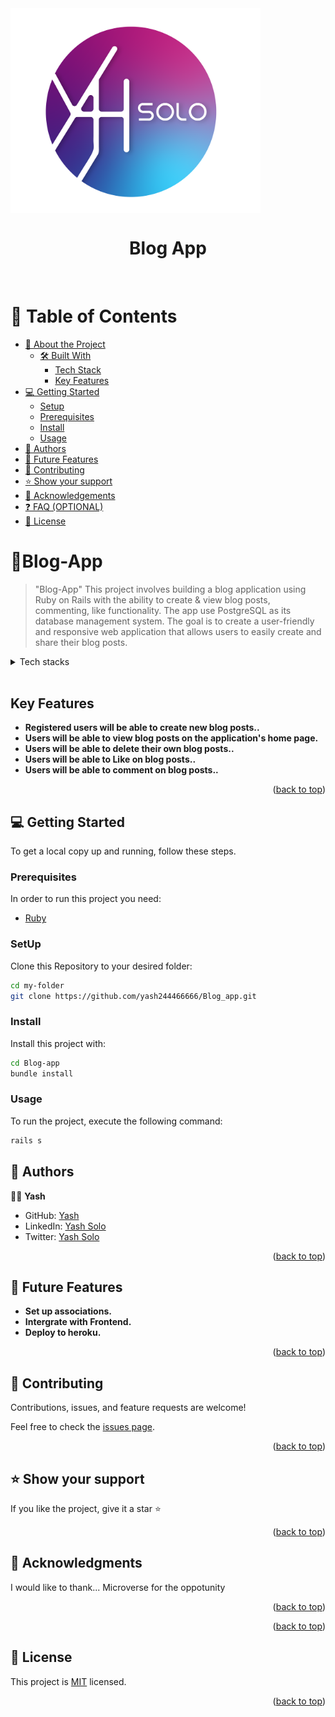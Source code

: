 <img align="center" src="logo192.png" alt="drawing" width="400"/>
<a name="readme-top"></a>


<div align="center">
  <h1>Blog App</h1>
  <br/>

</div>


# 📗 Table of Contents

- [📖 About the Project](#about-project)
  - [🛠 Built With](#built-with)
    - [Tech Stack](#tech-stack)
    - [Key Features](#key-features)
  <!-- - [🚀 Live Demo](#live-demo) -->
- [💻 Getting Started](#getting-started)
  - [Setup](#setup)
  - [Prerequisites](#prerequisites)
  - [Install](#install)
  - [Usage](#usage)
  <!-- - [Run tests](#run-tests) -->
  <!-- - [Deployment](#triangular_flag_on_post-deployment) -->
- [👥 Authors](#authors)
- [🔭 Future Features](#future-features)
- [🤝 Contributing](#contributing)
- [⭐️ Show your support](#support)
- [🙏 Acknowledgements](#acknowledgements)
- [❓ FAQ (OPTIONAL)](#faq)
- [📝 License](#license)


# 📖<a name="about-project">Blog-App</a>

> "Blog-App" This project involves building a blog application using Ruby on Rails with the ability to create & view blog posts, commenting, like functionality. The app use PostgreSQL as its database management system. The goal is to create a user-friendly and responsive web application that allows users to easily create and share their blog posts.
<details>
  <summary>Tech stacks</summary>
  <ul>
    <li><a href="https://rubyonrails.org/">Ruby On Rails</a></li>
    <li><a href="https://www.postgresql.org/">PostgreSQL</a></li>

  </ul>
</details>
<br>


## Key Features <a name="key-features"></a>

-  **Registered users will be able to create new blog posts..**
- **Users will be able to view blog posts on the application's home page.**
- **Users will be able to delete their own blog posts..**
- **Users will be able to Like on blog posts..**
- **Users will be able to comment on blog posts..**




<!-- ## 🚀 Project documentation <a name="live-demo"></a>
### Take a look at project's video presentation [Link](https://drive.google.com/file/d/1i_5scFMxo465JgFmNr0Q_FeGjjfV9JUw/view?usp=sharing) -->


<p align="right">(<a href="#readme-top">back to top</a>)</p>


## 💻 Getting Started <a name="getting-started"></a>

To get a local copy up and running, follow these steps.

### Prerequisites

In order to run this project you need:

- [Ruby]("https://www.ruby-lang.org/en/")

### SetUp

Clone this Repository to your desired folder:

``` sh
cd my-folder
git clone https://github.com/yash244466666/Blog_app.git
```
### Install
Install this project with:

``` sh
cd Blog-app
bundle install
```

### Usage
To run the project, execute the following command:
``` sh
rails s
```

## 👥 Authors <a name="authors"></a>

👨‍🚀 **Yash**

- GitHub: [Yash](https://github.com/yash244466666)
- LinkedIn: [Yash Solo](https://www.linkedin.com/in/yash-solo)
- Twitter: [Yash Solo](https://twitter.com/yash_solo000)

<p align="right">(<a href="#readme-top">back to top</a>)</p>

<!-- FUTURE FEATURES -->

## 🔭 Future Features <a name="future-features"></a>
- **Set up associations.**
- **Intergrate with Frontend.**
- **Deploy to heroku.**

<p align="right">(<a href="#readme-top">back to top</a>)</p>


## 🤝 Contributing <a name="contributing"></a>

Contributions, issues, and feature requests are welcome!

Feel free to check the [issues page](../../issues/).

<p align="right">(<a href="#readme-top">back to top</a>)</p>

<!-- SUPPORT -->

## ⭐️ Show your support <a name="support"></a>


If you like the project, give it a star ⭐️

<p align="right">(<a href="#readme-top">back to top</a>)</p>

## 🙏 Acknowledgments <a name="acknowledgements"></a>

I would like to thank... Microverse for the oppotunity

<p align="right">(<a href="#readme-top">back to top</a>)</p>

<p align="right">(<a href="#readme-top">back to top</a>)</p>


## 📝 License <a name="license"></a>

This project is [MIT](./LICENSE) licensed.

<p align="right">(<a href="#readme-top">back to top</a>)</p>
